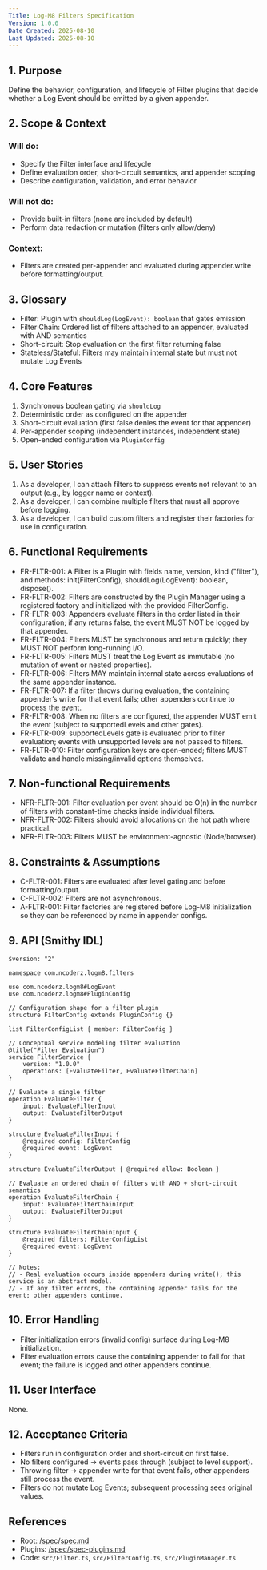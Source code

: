 ```yaml
---
Title: Log-M8 Filters Specification
Version: 1.0.0
Date Created: 2025-08-10
Last Updated: 2025-08-10
---
```


## 1. Purpose

Define the behavior, configuration, and lifecycle of Filter plugins that decide whether a Log Event should be emitted by a given appender.

## 2. Scope & Context

### Will do:
- Specify the Filter interface and lifecycle
- Define evaluation order, short-circuit semantics, and appender scoping
- Describe configuration, validation, and error behavior

### Will not do:
- Provide built-in filters (none are included by default)
- Perform data redaction or mutation (filters only allow/deny)

### Context:
- Filters are created per-appender and evaluated during appender.write before formatting/output.

## 3. Glossary

- Filter: Plugin with `shouldLog(LogEvent): boolean` that gates emission
- Filter Chain: Ordered list of filters attached to an appender, evaluated with AND semantics
- Short-circuit: Stop evaluation on the first filter returning false
- Stateless/Stateful: Filters may maintain internal state but must not mutate Log Events

## 4. Core Features

1. Synchronous boolean gating via `shouldLog`
2. Deterministic order as configured on the appender
3. Short-circuit evaluation (first false denies the event for that appender)
4. Per-appender scoping (independent instances, independent state)
5. Open-ended configuration via `PluginConfig`

## 5. User Stories

1. As a developer, I can attach filters to suppress events not relevant to an output (e.g., by logger name or context).
2. As a developer, I can combine multiple filters that must all approve before logging.
3. As a developer, I can build custom filters and register their factories for use in configuration.

## 6. Functional Requirements

- FR-FLTR-001: A Filter is a Plugin with fields name, version, kind ("filter"), and methods: init(FilterConfig), shouldLog(LogEvent): boolean, dispose().
- FR-FLTR-002: Filters are constructed by the Plugin Manager using a registered factory and initialized with the provided FilterConfig.
- FR-FLTR-003: Appenders evaluate filters in the order listed in their configuration; if any returns false, the event MUST NOT be logged by that appender.
- FR-FLTR-004: Filters MUST be synchronous and return quickly; they MUST NOT perform long-running I/O.
- FR-FLTR-005: Filters MUST treat the Log Event as immutable (no mutation of event or nested properties).
- FR-FLTR-006: Filters MAY maintain internal state across evaluations of the same appender instance.
- FR-FLTR-007: If a filter throws during evaluation, the containing appender’s write for that event fails; other appenders continue to process the event.
- FR-FLTR-008: When no filters are configured, the appender MUST emit the event (subject to supportedLevels and other gates).
- FR-FLTR-009: supportedLevels gate is evaluated prior to filter evaluation; events with unsupported levels are not passed to filters.
- FR-FLTR-010: Filter configuration keys are open-ended; filters MUST validate and handle missing/invalid options themselves.

## 7. Non-functional Requirements

- NFR-FLTR-001: Filter evaluation per event should be O(n) in the number of filters with constant-time checks inside individual filters.
- NFR-FLTR-002: Filters should avoid allocations on the hot path where practical.
- NFR-FLTR-003: Filters MUST be environment-agnostic (Node/browser).

## 8. Constraints & Assumptions

- C-FLTR-001: Filters are evaluated after level gating and before formatting/output.
- C-FLTR-002: Filters are not asynchronous.
- A-FLTR-001: Filter factories are registered before Log-M8 initialization so they can be referenced by name in appender configs.

## 9. API (Smithy IDL)

```smithy
$version: "2"

namespace com.ncoderz.logm8.filters

use com.ncoderz.logm8#LogEvent
use com.ncoderz.logm8#PluginConfig

// Configuration shape for a filter plugin
structure FilterConfig extends PluginConfig {}

list FilterConfigList { member: FilterConfig }

// Conceptual service modeling filter evaluation
@title("Filter Evaluation")
service FilterService {
    version: "1.0.0"
    operations: [EvaluateFilter, EvaluateFilterChain]
}

// Evaluate a single filter
operation EvaluateFilter {
    input: EvaluateFilterInput
    output: EvaluateFilterOutput
}

structure EvaluateFilterInput {
    @required config: FilterConfig
    @required event: LogEvent
}

structure EvaluateFilterOutput { @required allow: Boolean }

// Evaluate an ordered chain of filters with AND + short-circuit semantics
operation EvaluateFilterChain {
    input: EvaluateFilterChainInput
    output: EvaluateFilterOutput
}

structure EvaluateFilterChainInput {
    @required filters: FilterConfigList
    @required event: LogEvent
}

// Notes:
// - Real evaluation occurs inside appenders during write(); this service is an abstract model.
// - If any filter errors, the containing appender fails for the event; other appenders continue.
```

## 10. Error Handling

- Filter initialization errors (invalid config) surface during Log-M8 initialization.
- Filter evaluation errors cause the containing appender to fail for that event; the failure is logged and other appenders continue.

## 11. User Interface

None.

## 12. Acceptance Criteria

- Filters run in configuration order and short-circuit on first false.
- No filters configured → events pass through (subject to level support).
- Throwing filter → appender write for that event fails, other appenders still process the event.
- Filters do not mutate Log Events; subsequent processing sees original values.

## References

- Root: [/spec/spec.md](/spec/spec.md)
- Plugins: [/spec/spec-plugins.md](/spec/spec-plugins.md)
- Code: `src/Filter.ts`, `src/FilterConfig.ts`, `src/PluginManager.ts`
